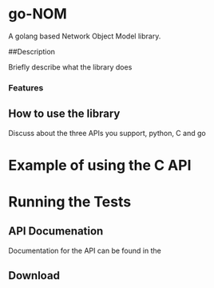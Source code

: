 # go-NOM
A golang based Network Object Model library. 

##Description

Briefly describe what the library does

### Features

## How to use the library

Discuss about the three APIs you support, python, C and go

# Example of using the C API

# Running the Tests

## API Documenation

Documentation for the API can be found in the 

## Download

